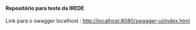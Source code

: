#### Repositório para teste da IREDE

Link para o swagger localhost :		<http://localhost:8080/swagger-ui/index.html>
